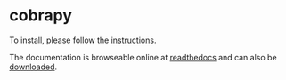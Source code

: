 cobrapy
=======

To install, please follow the [instructions](INSTALL.md).

The documentation is browseable online at [readthedocs](https://cobrapy.readthedocs.org/en/latest/)
and can also be [downloaded](https://readthedocs.org/projects/cobrapy/downloads/).
